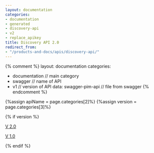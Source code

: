 ```yaml
---
layout: documentation
categories:
- documentation
- generated
- discovery-api
- v2
- replace_apikey
title: Discovery API 2.0
redirect_from:
- "/products-and-docs/apis/discovery-api/"
---
```


{% comment %}
  layout: documentation
  categories:
  - documentation                   // main category
  - swagger                         // name of API
  - v1                              // version of API
  data: swagger-pim-api             // file from swagger
{% endcomment %}

{%assign apiName = page.categories[2]%}
{%assign version = page.categories[3]%}

{% if version %}
<p class="version-button article {% if version == 'v2' %}active{% endif %}" style="margin-right: 0px;">
    <a href="/products-and-docs/apis/{{apiName}}/v2/">V 2.0</a>
</p>
<p class="version-button {% if version == 'v1' %}active{% endif %}">
    <a href="/products-and-docs/apis/{{apiName}}/v1/">V 1.0</a>
</p>
{% endif %}
